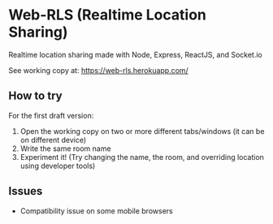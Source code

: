 # Web-RLS (Realtime Location Sharing)
Realtime location sharing made with Node, Express, ReactJS, and Socket.io

See working copy at: https://web-rls.herokuapp.com/

## How to try
For the first draft version: 
1. Open the working copy on two or more different tabs/windows (it can be on different device)
2. Write the same room name
3. Experiment it! (Try changing the name, the room, and overriding location using developer tools)

## Issues
* Compatibility issue on some mobile browsers
